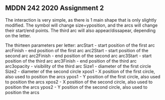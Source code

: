 ## MDDN 242 2020 Assignment 2

The interaction is very simple, as there is 1 main shape that is only slightly modified. The symbol will change size+yposition, and the arcs will change their start/end points. The third arc will also appear/dissapear, depending on the letter. 

The thirteen parameters per letter:
  arcStart - start position of the first arc
  arcFinish - end position of the first arc
  arc2Start - start position of the second arc
  arc2Finish - end position of the second arc
  arc3Start - start position of the third arc
  arc3Finish - end position of the third arc
  arc3opacity - visibility of the third arc
  Size1 - diameter of the first circle
  Size2 - diameter of the second circle
  xpos1 - X position of the first circle, also used to position the arcs
  ypos1 - Y position of the first circle, also used to position the arcs
  xpos2 - X position of the second circle, also used to position the arcs
  ypos2 - Y position of the second circle, also used to position the arcs

